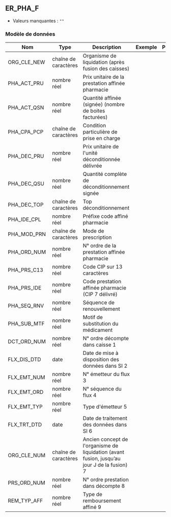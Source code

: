 ## ER_PHA_F

- Valeurs manquantes : `""`

### Modèle de données

|Nom|Type|Description|Exemple|Propriétés|
|-|-|-|-|-|
|ORG_CLE_NEW|chaîne de caractères|Organisme de liquidation (après fusion des caisses)|||
|PHA_ACT_PRU|nombre réel|Prix unitaire de la prestation affinée pharmacie|||
|PHA_ACT_QSN|nombre réel|Quantité affinée (signée) (nombre de boites facturées)|||
|PHA_CPA_PCP |chaîne de caractères|Condition particulière de prise en charge |||
|PHA_DEC_PRU |nombre réel|Prix unitaire de l'unité déconditionnée délivrée |||
|PHA_DEC_QSU |nombre réel|Quantité complète de déconditionnement signée |||
|PHA_DEC_TOP |chaîne de caractères|Top déconditionnement |||
|PHA_IDE_CPL|nombre réel|Préfixe code affiné pharmacie|||
|PHA_MOD_PRN |chaîne de caractères|Mode de prescription|||
|PHA_ORD_NUM|nombre réel|N° ordre de la prestation affinée pharmacie|||
|PHA_PRS_C13|nombre réel|Code CIP sur 13 caractères|||
|PHA_PRS_IDE|nombre réel|Code prestation affinée pharmacie (CIP 7 délivré)|||
|PHA_SEQ_RNV|nombre réel|Séquence de renouvellement|||
|PHA_SUB_MTF|nombre réel|Motif de substitution du médicament|||
|DCT_ORD_NUM|nombre réel|N° ordre décompte dans caisse                      1|||
|FLX_DIS_DTD|date|Date de mise à disposition des données dans SI     2|||
|FLX_EMT_NUM|nombre réel|N° émetteur du flux                                                  3|||
|FLX_EMT_ORD|nombre réel|N° séquence du flux                                               4|||
|FLX_EMT_TYP|nombre réel|Type d'émetteur                                                      5|||
|FLX_TRT_DTD|date|Date de traitement des données dans SI                   6|||
|ORG_CLE_NUM|chaîne de caractères|Ancien concept de l'organisme de liquidation (avant fusion, jusqu’au jour J de la fusion)          7|||
|PRS_ORD_NUM|nombre réel|N° ordre prestation dans décompte                 8|||
|REM_TYP_AFF|nombre réel|Type de remboursement affiné                                 9|||
